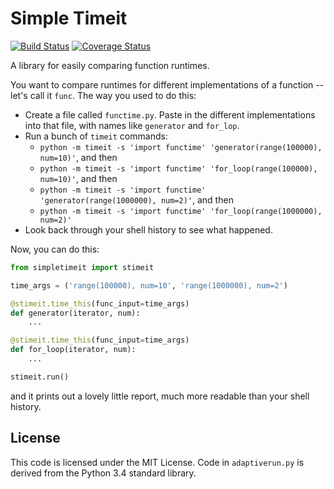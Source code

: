 # Simple Timeit

[![Build Status](https://travis-ci.org/mambocab/simpletimeit.svg?branch=master)](https://travis-ci.org/mambocab/simpletimeit)
[![Coverage Status](https://img.shields.io/coveralls/mambocab/simpletimeit.svg)](https://coveralls.io/r/mambocab/simpletimeit?branch=release%2Fimprove-tests)

A library for easily comparing function runtimes.

You want to compare runtimes for different implementations of a function -- let's call it `func`. The way you used to do this:

- Create a file called `functime.py`. Paste in the different implementations into that file, with names like `generator` and `for_lop`.
- Run a bunch of `timeit` commands:
    - `python -m timeit -s 'import functime' 'generator(range(100000), num=10)'`, and then
    - `python -m timeit -s 'import functime' 'for_loop(range(100000), num=10)'`, and then
    - `python -m timeit -s 'import functime' 'generator(range(1000000), num=2)'`, and then
    - `python -m timeit -s 'import functime' 'for_loop(range(1000000), num=2)'`
- Look back through your shell history to see what happened.

Now, you can do this:

```python
from simpletimeit import stimeit

time_args = ('range(100000), num=10', 'range(1000000), num=2')

@stimeit.time_this(func_input=time_args)
def generator(iterator, num):
    ...

@stimeit.time_this(func_input=time_args)
def for_loop(iterator, num):
    ...

stimeit.run()
```

and it prints out a lovely little report, much more readable than your shell history.

## License

This code is licensed under the MIT License. Code in `adaptiverun.py` is derived from the Python 3.4 standard library.
